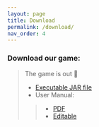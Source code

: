 ```yaml
---
layout: page
title: Download
permalink: /download/
nav_order: 4
---
```

### Download our game:
> The game is out 👾
> * [Executable JAR file]()
> * User Manual: 
> > * [PDF](/files/User_Manual_PDF.pdf)
> > * [Editable](/files/User_Manual_Edit.docx)

